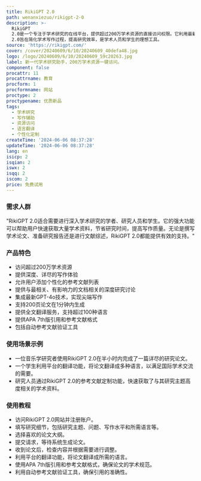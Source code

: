 ```yaml
---
title: RikiGPT 2.0
path: wenanxiezuo/rikigpt-2-0
description: >-
  RikiGPT
  2.0是一个专注于学术研究的在线平台，提供超过200万学术资源的直接访问权限。它利用最新的GPT-4o技术，为用户提供深度、详尽且高度详细的写作体验。用户可以添加自己的参考文献列表，以定制化研究需求。此外，平台还提供全文翻译服务，支持超过100种语言，无需额外费用。RikiGPT
  2.0旨在简化学术写作过程，提高研究效率，是学术人员和学生的理想工具。
source: 'https://rikigpt.com/'
cover: /cover/20240609/6/10/20240609_40defa48.jpg
logo: /logo/20240609/6/10/20240609_59c20263.jpg
label: 新一代学术研究助手，200万学术资源一键访问。
component: false
procattr: 11
procattrname: 教育
procform: 1
procformname: 网站
proctype: 2
proctypename: 优质新品
tags:
  - 学术研究
  - 写作辅助
  - 资源访问
  - 语言翻译
  - 个性化定制
createTime: '2024-06-06 08:37:28'
updateTime: '2024-06-06 08:37:28'
lang: en
isicp: 2
isqian: 2
iswx: 2
isqq: 2
iscom: 2
price: 免费试用
---
```




### 需求人群
"RikiGPT 2.0适合需要进行深入学术研究的学者、研究人员和学生。它的强大功能可以帮助用户快速获取大量学术资料，节省研究时间，提高写作质量。无论是撰写学术论文、准备研究报告还是进行文献综述，RikiGPT 2.0都能提供有效的支持。"

### 产品特色
* 访问超过200万学术资源
* 提供深度、详尽的写作体验
* 允许用户添加个性化的参考文献列表
* 提供与最相关、有影响力的文档相关的深度研究讨论
* 集成最新GPT-4o技术，实现尖端写作
* 支持200页论文在1分钟内生成
* 提供全文翻译服务，支持超过100种语言
* 提供APA 7th版引用和参考文献格式
* 包括自动参考文献验证工具

### 使用场景示例
* 一位音乐学研究者使用RikiGPT 2.0在半小时内完成了一篇详尽的研究论文。
* 一个学生利用平台的翻译功能，将论文翻译成多种语言，以满足国际学术交流的需要。
* 研究人员通过RikiGPT 2.0的参考文献定制功能，快速获取了与其研究主题高度相关的学术资料。

### 使用教程
* 访问RikiGPT 2.0网站并注册账户。
* 填写研究细节，包括研究主题、问题、写作水平和所需语言等。
* 选择喜欢的论文大纲。
* 提交请求，等待系统生成论文。
* 收到论文后，检查内容并根据需要进行调整。
* 利用平台的翻译功能，将论文翻译成所需的语言。
* 使用APA 7th版引用和参考文献格式，确保论文的学术规范。
* 利用自动参考文献验证工具，确保引用的准确性。

  
